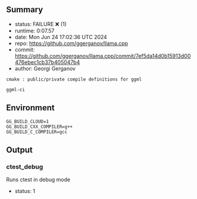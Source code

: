 ## Summary

- status:  FAILURE ❌ (1)
- runtime: 0:07.57
- date:    Mon Jun 24 17:02:36 UTC 2024
- repo:    https://github.com/ggerganov/llama.cpp
- commit:  https://github.com/ggerganov/llama.cpp/commit/7ef5da14d0b15913d00476ebec1cb37b405047b4
- author:  Georgi Gerganov
```
cmake : public/private compile definitions for ggml

ggml-ci
```

## Environment

```
GG_BUILD_CLOUD=1
GG_BUILD_CXX_COMPILER=g++
GG_BUILD_C_COMPILER=gcc
```

## Output

### ctest_debug

Runs ctest in debug mode
- status: 1
```

```

